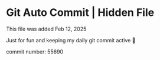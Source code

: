 # Git Auto Commit | Hidden File

This file was added Feb 12, 2025

Just for fun and keeping my daily git commit active 🤪

commit number: 55690
